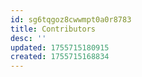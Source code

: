```yaml
---
id: sg6tqgoz8cwwmpt0a0r8783
title: Contributors
desc: ''
updated: 1755715180915
created: 1755715168834
---
```

